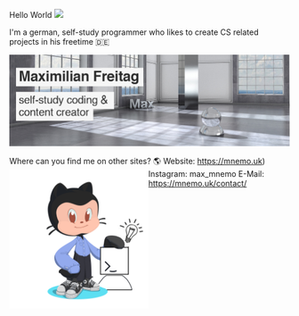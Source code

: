 Hello World <img src="https://media.giphy.com/media/hvRJCLFzcasrR4ia7z/giphy.gif" width="25px">


I'm a german, self-study programmer who likes to create CS related projects in his freetime 🇩🇪

<img src="https://raw.githubusercontent.com/MaximilianFreitag/MaximilianFreitag/master/banner.png">
 


Where can you find me on other sites? 🌎  <img align="left" width="250" height="250" src="https://github.com/MaximilianFreitag/MaximilianFreitag/blob/main/octocat_mnemo3.png?raw=true">
 Website: https://mnemo.uk)
 Instagram: max_mnemo
 E-Mail: https://mnemo.uk/contact/






